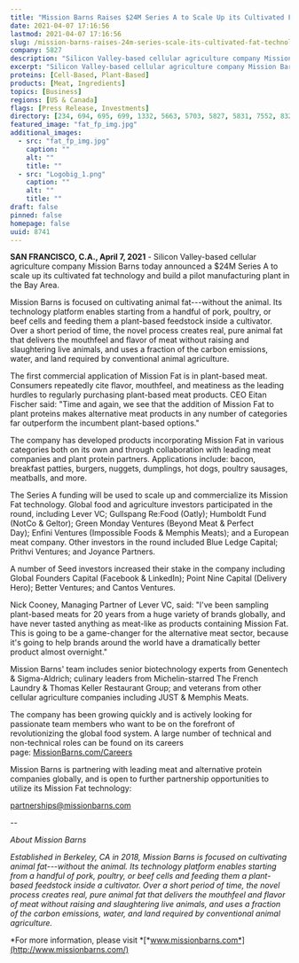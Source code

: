 ```yaml
---
title: "Mission Barns Raises $24M Series A to Scale Up its Cultivated Fat Technology and Build Pilot Production Facility"
date: 2021-04-07 17:16:56
lastmod: 2021-04-07 17:16:56
slug: /mission-barns-raises-24m-series-scale-its-cultivated-fat-technology-and-build-pilot
company: 5827
description: "Silicon Valley-based cellular agriculture company Mission Barns today announced a $24M Series A to scale up its cultivated fat technology and build a pilot manufacturing plant in the Bay Area."
excerpt: "Silicon Valley-based cellular agriculture company Mission Barns today announced a $24M Series A to scale up its cultivated fat technology and build a pilot manufacturing plant in the Bay Area."
proteins: [Cell-Based, Plant-Based]
products: [Meat, Ingredients]
topics: [Business]
regions: [US & Canada]
flags: [Press Release, Investments]
directory: [234, 694, 695, 699, 1332, 5663, 5703, 5827, 5831, 7552, 8328]
featured_image: "fat_fp_img.jpg"
additional_images:
  - src: "fat_fp_img.jpg"
    caption: ""
    alt: ""
    title: ""
  - src: "Logobig_1.png"
    caption: ""
    alt: ""
    title: ""
draft: false
pinned: false
homepage: false
uuid: 8741
---
```

**SAN FRANCISCO, C.A., April 7, 2021** - Silicon Valley-based cellular
agriculture company Mission Barns today announced a \$24M Series A to
scale up its cultivated fat technology and build a pilot manufacturing
plant in the Bay Area.

Mission Barns is focused on cultivating animal fat---without the animal.
Its technology platform enables starting from a handful of pork,
poultry, or beef cells and feeding them a plant-based feedstock inside a
cultivator. Over a short period of time, the novel process creates real,
pure animal fat that delivers the mouthfeel and flavor of meat without
raising and slaughtering live animals, and uses a fraction of the carbon
emissions, water, and land required by conventional animal agriculture.

The first commercial application of Mission Fat is in plant-based meat.
Consumers repeatedly cite flavor, mouthfeel, and meatiness as the
leading hurdles to regularly purchasing plant-based meat products. CEO
Eitan Fischer said: "Time and again, we see that the addition of Mission
Fat to plant proteins makes alternative meat products in any number of
categories far outperform the incumbent plant-based options."

The company has developed products incorporating Mission Fat in various
categories both on its own and through collaboration with leading meat
companies and plant protein partners. Applications include: bacon,
breakfast patties, burgers, nuggets, dumplings, hot dogs, poultry
sausages, meatballs, and more.

The Series A funding will be used to scale up and commercialize its
Mission Fat technology. Global food and agriculture investors
participated in the round, including Lever VC; Gullspang Re:Food
(Oatly); Humboldt Fund (NotCo & Geltor); Green Monday Ventures (Beyond
Meat & Perfect Day); Enfini Ventures (Impossible Foods & Memphis
Meats); and a European meat company. Other investors in the round
included Blue Ledge Capital; Prithvi Ventures; and Joyance Partners.

A number of Seed investors increased their stake in the company
including Global Founders Capital (Facebook & LinkedIn); Point Nine
Capital (Delivery Hero); Better Ventures; and Cantos Ventures.

Nick Cooney, Managing Partner of Lever VC, said: \"I\'ve been sampling
plant-based meats for 20 years from a huge variety of brands globally,
and have never tasted anything as meat-like as products containing
Mission Fat. This is going to be a game-changer for the alternative meat
sector, because it\'s going to help brands around the world have a
dramatically better product almost overnight."

Mission Barns' team includes senior biotechnology experts from Genentech
& Sigma-Aldrich; culinary leaders from Michelin-starred The French
Laundry & Thomas Keller Restaurant Group; and veterans from other
cellular agriculture companies including JUST & Memphis Meats.

The company has been growing quickly and is actively looking for
passionate team members who want to be on the forefront of
revolutionizing the global food system. A large number of technical and
non-technical roles can be found on its careers
page: [MissionBarns.com/Careers](https://missionbarns.com/careers/)

Mission Barns is partnering with leading meat and alternative protein
companies globally, and is open to further partnership opportunities to
utilize its Mission Fat technology:

[partnerships@missionbarns.com](mailto:contact@missionbarns.com)

*\--*

*About Mission Barns*

*Established in Berkeley, CA in 2018, Mission Barns is focused on
cultivating animal fat---without the animal. Its technology platform
enables starting from a handful of pork, poultry, or beef cells and
feeding them a plant-based feedstock inside a cultivator. Over a short
period of time, the novel process creates real, pure animal fat that
delivers the mouthfeel and flavor of meat without raising and
slaughtering live animals, and uses a fraction of the carbon emissions,
water, and land required by conventional animal agriculture.*

*For more information, please
visit *[*www.missionbarns.com*](http://www.missionbarns.com/)
